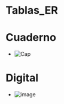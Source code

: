 # Tablas_ER
# Cuaderno
- ![Cap](https://github.com/user-attachments/assets/fc9fc83d-4b45-42d8-a11e-a0a366afdf73)
# Digital 
- ![image](https://github.com/user-attachments/assets/52ae93c6-ed8a-4a24-92e3-1eb3516d6640)
